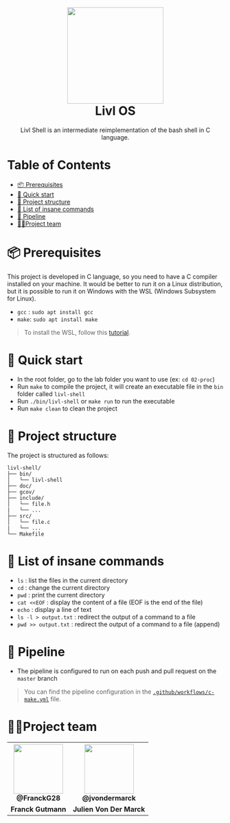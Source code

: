 <h1 align="center"><img src="https://user-images.githubusercontent.com/62793491/208452652-71416c5c-8261-4501-a002-afc9e2cf0a0b.png" width="224px"/><br/>
  Livl OS
</h1>  
<p align="center">Livl Shell is an intermediate reimplementation of the bash shell in C language.</p> 

# Table of Contents
- [📦 Prerequisites](#-prerequisites)
- [🚀 Quick start](#-quick-start)
- [📁 Project structure](#-project-structure)
- [📝 List of insane commands](#-list-of-insane-commands)
- [🔧 Pipeline](#-pipeline)
- [🧍🏽Project team](#-project-team)

# **📦 Prerequisites**
This project is developed in C language, so you need to have a C compiler installed on your machine. It would be better to run it on a Linux distribution, but it is possible to run it on Windows with the WSL (Windows Subsystem for Linux).

- `gcc` : `sudo apt install gcc`
- `make`: `sudo apt install make`

> To install the WSL, follow this [tutorial](https://docs.microsoft.com/en-us/windows/wsl/install-win10).

# 🚀 Quick start
- In the root folder, go to the lab folder you want to use (ex: `cd 02-proc`)
- Run `make` to compile the project, it will create an executable file in the `bin` folder called `livl-shell`
- Run `./bin/livl-shell` or `make run` to run the executable
- Run `make clean` to clean the project


# **📁 Project structure**

The project is structured as follows:

```
livl-shell/
├── bin/
│   └── livl-shell
├── doc/
├── gcov/
├── include/
│   └── file.h
|   └── ...
├── src/
│   └── file.c
|   └── ...
└── Makefile
```

# **📝 List of insane commands**

- `ls` : list the files in the current directory
- `cd` : change the current directory
- `pwd` : print the current directory
- `cat <<EOF` : display the content of a file (EOF is the end of the file) 
- `echo` : display a line of text
- `ls -l > output.txt` : redirect the output of a command to a file
- `pwd >> output.txt` : redirect the output of a command to a file (append)

# **🔧 Pipeline**

- The pipeline is configured to run on each push and pull request on the `master` branch

> You can find the pipeline configuration in the [`.github/workflows/c-make.yml`](.github/workflows/c-make.yml) file.

# **🧍🏽Project team**

<table align="center">
    <tr>
        <th><img src="https://avatars.githubusercontent.com/u/19238963?v=4?v=4?size=115" width="115"><br><strong>@FranckG28</strong></th>
        <th><img src="https://avatars.githubusercontent.com/u/62793491?v=4?size=115" width="115"><br><strong>@jvondermarck</strong></th>
    </tr>
    <tr align="center">
        <td><b>Franck Gutmann</b></td>
        <td><b>Julien Von Der Marck</b></td>
    </tr>
</table>